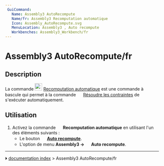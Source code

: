 ```yaml
---
 GuiCommand:
   Name: Assembly3 AutoRecompute
   Name/fr: Assembly3 Recomputation automatique
   Icon: Assembly_AutoRecompute.svg‎‎
   MenuLocation: Assembly3 , Auto recompute
   Workbenches: Assembly3_Workbench/fr
---
```


# Assembly3 AutoRecompute/fr

## Description

La commande <img alt="" src=images/Assembly_AutoRecompute.svg  style="width:24px;"> [Recomputation automatique](Assembly3_AutoRecompute/fr.md) est une commande à bascule qui permet à la commande <img alt="" src=images/Assembly3_workbench_icon.svg  style="width:16px;"> [Résoudre les contraintes](Assembly3_ResolveConstraints/fr.md) de s\'exécuter automatiquement.

## Utilisation

1.  Activez la commande <img alt="" src=images/Assembly_AutoRecompute.svg  style="width:16px;"> **Recomputation automatique** en utilisant l\'un des éléments suivants :
    -   Le bouton **<img src="images/Assembly_AutoRecompute.svg" width=16px> [Auto recompute](Assembly3_AutoRecompute/fr.md)**.
    -   L\'option de menu **Assembly3 → <img src="images/Assembly_AutoRecompute.svg" width=16px> Auto recompute**.



---
⏵ [documentation index](../README.md) > Assembly3 AutoRecompute/fr
